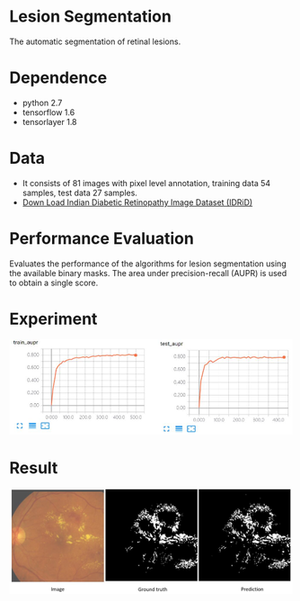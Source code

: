 # Lesion Segmentation
The automatic segmentation of retinal lesions.

# Dependence
* python 2.7 
* tensorflow 1.6
* tensorlayer 1.8

# Data
* It consists of 81 images with pixel level annotation, training data 54 samples, test data 27 samples.
* [Down Load Indian Diabetic Retinopathy Image Dataset (IDRiD)](https://ieee-dataport.org/open-access/indian-diabetic-retinopathy-image-dataset-idrid)

# Performance Evaluation
Evaluates the performance of the algorithms for lesion segmentation using the available binary masks. The area under precision-recall (AUPR) is used to obtain a single score.

# Experiment
<img src="img/2.jpg" width="580">

# Result
<img src="img/1.jpg" width="700">

